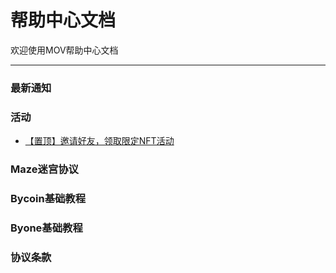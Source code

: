 # 帮助中心文档

欢迎使用MOV帮助中心文档

------

### 最新通知


### 活动

- [【置顶】邀请好友，领取限定NFT活动](activity/cryptosanguo-nft-airdrop.md)

### Maze迷宫协议


### Bycoin基础教程


### Byone基础教程


### 协议条款